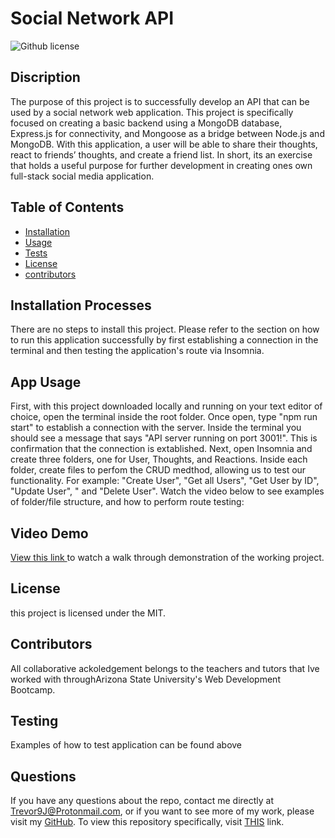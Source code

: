 # Social Network API
 ![Github license](https://img.shields.io/badge/license-MIT-blue.svg)

## Discription
The purpose of this project is to successfully develop an API that can be used by a social network web application. This project is specifically focused on creating a basic backend using a MongoDB database, Express.js for connectivity, and Mongoose as a bridge between Node.js and MongoDB. With this application, a user will be able to share their thoughts, react to friends’ thoughts, and create a friend list. In short, its an exercise that holds a useful purpose for further development in creating ones own full-stack social media application.

## Table of Contents

- [Installation](#installation-processes)
- [Usage](#app-usage)
- [Tests](#testing)
- [License](#license)
- [contributors](#contributors)

## Installation Processes
There are no steps to install this project. Please refer to the section on how to run this application successfully by first establishing a connection in the terminal and then testing the application's route via Insomnia.

## App Usage
First, with this project downloaded locally and running on your text editor of choice, open the terminal inside the root folder. Once open, type "npm run start" to establish a connection with the server. Inside the terminal you should see a message that says "API server running on port 3001!". This is confirmation that the connection is extablished. Next, open Insomnia and create three folders, one for User, Thoughts, and Reactions. Inside each folder, create files to perfom the CRUD medthod, allowing us to test our functionality. For example: "Create User", "Get all Users", "Get User by ID", "Update User", " and "Delete User". Watch the video below to see examples of folder/file structure, and how to perform route testing:

## Video Demo
        
  [View this link ](img-vid/Social-Media-App.mp4) to watch a walk through demonstration of the working project.

## License
this project is licensed under the MIT.

## Contributors
All collaborative ackoledgement belongs to the teachers and tutors that Ive worked with throughArizona State University's Web Development Bootcamp.

## Testing
Examples of how to test application can be found above

## Questions
If you have any questions about the repo, contact me directly at Trevor9J@Protonmail.com, or if you want to see more of my work, please visit my [GitHub](https://github.com/trevorsdev). To view this repository specifically, visit [THIS](https://github.com/TrevorsDev/Social-Network) link.
